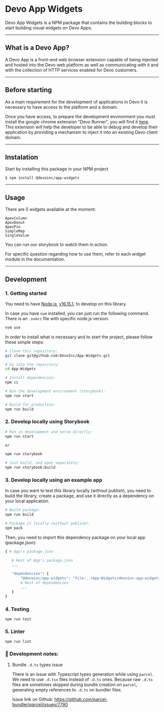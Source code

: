 # Devo App Widgets

Devo App Widgets is a NPM package that contains the building blocks to start building visual widgets on Devo Apps.

---

## What is a Devo App?

A Devo App is a front-end web browser extension capable of being injected and hosted into the Devo web platform as well as communicating with it and with the collection of HTTP services enabled for Devo customers.

---

## Before starting

As a main requirement for the development of applications in Devo it is necessary to have access to the platform and a domain.

Once you have access, to prepare the development environment you must install the google chrome extension "Devo Runner", you will find it [here](https://chrome.google.com/webstore/detail/devo-runner/apjjdfhcegcemhdhaeadkddbjhgfplmo). This extension will help the developer to be able to debug and develop their application by providing a mechanism to inject it into an existing Devo client domain.

---

## Instalation

Start by installing this package in your NPM project

```npm
$ npm install @devoinc/app-widgets
```

---

## Usage

There are 5 widgets available at the moment:

```
ApexColumn
ApexDonut
ApexPie
SimpleMap
SingleValue
```

You can run our storybook to watch them in action.

For specific question regarding how to use them, refer to each widget module in the documentation.

---

## Development

### 1. Getting started

You need to have [Node.js](https://nodejs.org/en/), [v16.15.1](https://nodejs.org/download/release/v16.15.1/), to develop on this library.

In case you have `nvm` installed, you can just run the following command. There is an `.nvmrc` file with specific node.js version.

```sh
nvm use
```

In order to install what is necessary and to start the project, please follow these simple steps:

```sh
# Clone this repository:
git clone git@github.com:DevoInc/App-Widgets.git

# Go into the repository:
cd App-Widgets

# Install dependencies:
npm ci

# Run the development environment (storybook):
npm run start

# Build for production:
npm run build
```

### 2. Develop locally using Storybook

```sh
# Run in development and serve directly:
npm run start

or

npm run storybook

# Just build, and open separately:
npm run storybook:build
```

### 3. Develop locally using an example app

In case you want to test this library locally (without publish), you need to build the library, create a package, and use it directly as a dependency on your local application.

```sh
# Build package:
npm run build

# Package it locally (without publish):
npm pack
```

Then, you need to import this dependency package on your local app (package.json):

```sh
{ # App's package.json

   # Rest of App's package.json
   ...

   "dependencies": {
       "@devoinc/app-widgets": "file:../App-Widgets/devoinc-app-widgets-*.tgz",
       # Rest of dependencies
       ...
   }
}
```

### 4. Testing

```
npm run test
```

### 5. Linter

```
npm run lint
```

### 🚨 Development notes:

1. Bundle `.d.ts` types issue

   There is an issue with Typescript types generation while using `parcel`. We need to use `.d.tsx` files instead of `.d.ts` ones. Because raw `.d.ts` files are sometimes skipped during bundle creation on `parcel`, generating empty references to `.d.ts` on bundler files.

   Issue link on Github: https://github.com/parcel-bundler/parcel/issues/7790
